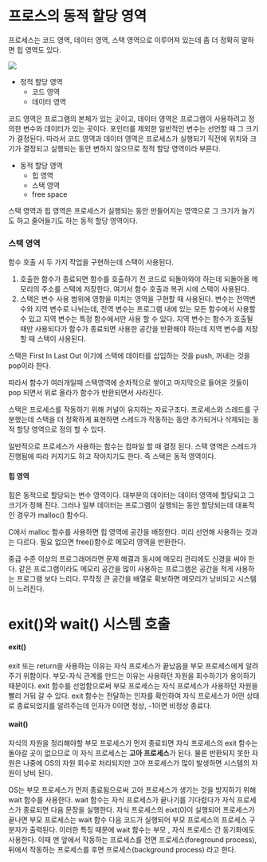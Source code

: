 
# 프로스의 동적 할당 영역

프로세스는 코드 영역, 데이터 영역, 스택 영역으로 이루어져 있는데 좀 더 정확히 말하면 힙 영역도 있다.

![](https://open4tech.com/wp-content/uploads/2017/03/Memory_model.jpg)

- 정적 할당 영역 
	- 코드 영역
	- 데이터 영역

코드 영역은 프로그램의 본체가 있는 곳이고, 데이터 영역은 프로그램이 사용하려고 정의한 변수와 데이터가 있는 곳이다. 포인터를 제외한 일반적인 변수는 선언할 때 그 크기가 결정된다. 따라서 코드 영역과 데이터 영역은 프로세스가 실행되기 직전에 위치와 크기가 결정되고 실행되는 동안 변하지 않으므로 정적 할당 영역이라 부른다.

- 동적 할당 영역 
	- 힙 영역
	- 스택 영역
	- free space

스택 영역과 힙 영역은 프로세스가 실행되는 동안 만들어지는 영역으로 그 크기가 늘기도 하고 줄어들기도 하는 동적 할당 영역이다.

### 스택 영역

함수 호출 시 두 가지 작업을 구현하는데 스택이 사용된다.

1) 호출한 함수가 종료되면 함수를 호출하기 전 코드로 되돌아와야 하는데 되돌아올 메모리의 주소를 스택에 저장한다. 여기서 함수 호출과 복귀 시에 스택이 사용된다.
2) 스택은 변수 사용 범위에 영향을 미치는 영역을 구현할 때 사용된다. 변수는 전역변수와 지역 변수로 나뉘는데, 전역 변수는 프로그램 내에 있는 모든 함수에서 사용할 수 있고 지역 변수는 특정 함수에서만 사용 할 수 있다. 지역 변수는 함수가 호출될 때만 사용되다가 함수가 종료되면 사용한 공간을 반환해야 하는데 지역 변수를 저장 할 때 스택이 사용된다.

스택은 First In Last Out 이기에 스택에 데이터를 삽입하는 것을 push, 꺼내는 것을 pop이라 한다.

따라서 함수가 여러개일때 스택영역에 순차적으로 쌓이고 마지막으로 들어온 것들이 pop 되면서 위로 올라가 함수가 반환되면서 사라진다.

스택은 프로세스를 작동하기 위해 커널이 유지하는 자료구조다. 프로세스와 스레드를 구분했는데 스택을 더 정확하게 표현하면 스레드가 작동하는 동안 추가되거나 삭제되는 동적 할당 영역으로 정의 할 수 있다.

일반적으로 프로세스가 사용하는 함수는 컴파일 할 때 결정 된다. 스택 영역은 스레드가 진행됨에 따라 커지기도 하고 작아지기도 한다. 즉 스택은 동적 영역이다.

#### 힙 영역

힙은 동적으로 할당되는 변수 영역이다. 대부분의 데이터는 데이터 영역에 할당되고 그 크기가 정해 진다. 그러나 일부 데이터는 프로그램이 실행되는 동안 할당되는데 대표적인 경우가 malloc() 함수다.

C에서 malloc 함수를 사용하면 힙 영역에 공간을 배정한다. 미리 선언해 사용하는 것과는 다르다. 필요 없으면 free()함수로 메모리 영역을 반환한다.

중급 수준 이상의 프로그래머라면 문제 해결과 동시에 메모리 관리에도 신경을 써야 한다. 같은 프로그램이라도 메모리 공간을 많이 사용하는 프로그램은 공간을 적게 사용하는 프로그램 보다 느리다. 무작정 큰 공간을 배열로 확보하면 메모리가 낭비되고 시스템이 느려진다.

# exit()와 wait() 시스템 호출

#### exit()

exit 또는 return을 사용하는 이유는 자식 프로세스가 끝났음을 부모 프로세스에게 알려주기 위함이다. 부모-자식 관계를 만드는 이유는 사용하던 자원을 회수하기가 용이하기 때문이다. exit 함수를 선엄함으로써 부모 프로세스는 자식 프로세스가 사용하던 자원을 빨리 거둬 갈 수 있다. exit 함수는 전달하는 인자를 확인하여 자식 프로세스가 어떤 상태로 종료되었지를 알려주는데 인자가 0이면 정상, -1이면 비정상 종료다.

#### wait()

자식의 자원을 정리해야할 부모 프로세스가 먼저 종료되면 자식 프로세스의 exit 함수는 돌아갈 곳이 없으므로 이 자식 프로세스는 **고아 프로세스**가 된다. 물론 반환되지 못한 자원은 나중에 OS의 자원 회수로 처리되지만 고아 프로세스가 많이 발생하면 시스템의 자원이 낭비 된다.

OS는 부모 프로세스가 먼저 종료됨으로써 고아 프로세스가 생기는 것을 방지하기 위해 wait 함수를 사용한다. wait 함수는 자식 프로세스가 끝나기를 기다렸다가 자식 프로세스가 종료되면 다음 문장을 실행한다. 자식 프로세스의 eixt(0)이 실행되어 프로세스가 끝나면 부모 프로세스는 wait 함수 다음 코드가 실행되어 부모 프로세스의 프로세스 구분자가 출력된다. 이러한 특징 때문에 wait 함수는 부모 , 자식 프로세스 간 동기화에도 사용한다. 이때 맨 앞에서 작동하는 프로세스를 전면 프로세스(foreground process), 뒤에서 작동하는 프로세스를 후면 프로세스(background process) 라고 한다.



